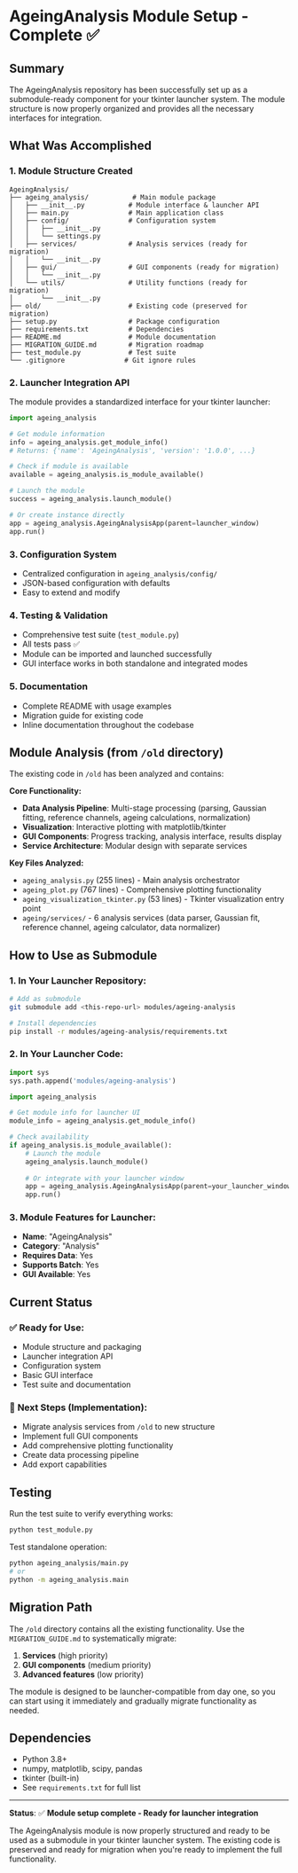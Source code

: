 # AgeingAnalysis Module Setup - Complete ✅

## Summary

The AgeingAnalysis repository has been successfully set up as a submodule-ready component for your tkinter launcher system. The module structure is now properly organized and provides all the necessary interfaces for integration.

## What Was Accomplished

### 1. **Module Structure Created**
```
AgeingAnalysis/
├── ageing_analysis/           # Main module package
│   ├── __init__.py           # Module interface & launcher API
│   ├── main.py               # Main application class
│   ├── config/               # Configuration system
│   │   ├── __init__.py
│   │   └── settings.py
│   ├── services/             # Analysis services (ready for migration)
│   │   └── __init__.py
│   ├── gui/                  # GUI components (ready for migration)
│   │   └── __init__.py
│   └── utils/                # Utility functions (ready for migration)
│       └── __init__.py
├── old/                      # Existing code (preserved for migration)
├── setup.py                  # Package configuration
├── requirements.txt          # Dependencies
├── README.md                 # Module documentation
├── MIGRATION_GUIDE.md        # Migration roadmap
├── test_module.py            # Test suite
└── .gitignore               # Git ignore rules
```

### 2. **Launcher Integration API**
The module provides a standardized interface for your tkinter launcher:

```python
import ageing_analysis

# Get module information
info = ageing_analysis.get_module_info()
# Returns: {'name': 'AgeingAnalysis', 'version': '1.0.0', ...}

# Check if module is available
available = ageing_analysis.is_module_available()

# Launch the module
success = ageing_analysis.launch_module()

# Or create instance directly
app = ageing_analysis.AgeingAnalysisApp(parent=launcher_window)
app.run()
```

### 3. **Configuration System**
- Centralized configuration in `ageing_analysis/config/`
- JSON-based configuration with defaults
- Easy to extend and modify

### 4. **Testing & Validation**
- Comprehensive test suite (`test_module.py`)
- All tests pass ✅
- Module can be imported and launched successfully
- GUI interface works in both standalone and integrated modes

### 5. **Documentation**
- Complete README with usage examples
- Migration guide for existing code
- Inline documentation throughout the codebase

## Module Analysis (from `/old` directory)

The existing code in `/old` has been analyzed and contains:

**Core Functionality:**
- **Data Analysis Pipeline**: Multi-stage processing (parsing, Gaussian fitting, reference channels, ageing calculations, normalization)
- **Visualization**: Interactive plotting with matplotlib/tkinter
- **GUI Components**: Progress tracking, analysis interface, results display
- **Service Architecture**: Modular design with separate services

**Key Files Analyzed:**
- `ageing_analysis.py` (255 lines) - Main analysis orchestrator
- `ageing_plot.py` (767 lines) - Comprehensive plotting functionality
- `ageing_visualization_tkinter.py` (53 lines) - Tkinter visualization entry point
- `ageing/services/` - 6 analysis services (data parser, Gaussian fit, reference channel, ageing calculator, data normalizer)

## How to Use as Submodule

### 1. **In Your Launcher Repository:**
```bash
# Add as submodule
git submodule add <this-repo-url> modules/ageing-analysis

# Install dependencies
pip install -r modules/ageing-analysis/requirements.txt
```

### 2. **In Your Launcher Code:**
```python
import sys
sys.path.append('modules/ageing-analysis')

import ageing_analysis

# Get module info for launcher UI
module_info = ageing_analysis.get_module_info()

# Check availability
if ageing_analysis.is_module_available():
    # Launch the module
    ageing_analysis.launch_module()
    
    # Or integrate with your launcher window
    app = ageing_analysis.AgeingAnalysisApp(parent=your_launcher_window)
    app.run()
```

### 3. **Module Features for Launcher:**
- **Name**: "AgeingAnalysis"
- **Category**: "Analysis"
- **Requires Data**: Yes
- **Supports Batch**: Yes
- **GUI Available**: Yes

## Current Status

### ✅ **Ready for Use:**
- Module structure and packaging
- Launcher integration API
- Configuration system
- Basic GUI interface
- Test suite and documentation

### 🔄 **Next Steps (Implementation):**
- Migrate analysis services from `/old` to new structure
- Implement full GUI components
- Add comprehensive plotting functionality
- Create data processing pipeline
- Add export capabilities

## Testing

Run the test suite to verify everything works:
```bash
python test_module.py
```

Test standalone operation:
```bash
python ageing_analysis/main.py
# or
python -m ageing_analysis.main
```

## Migration Path

The `/old` directory contains all the existing functionality. Use the `MIGRATION_GUIDE.md` to systematically migrate:

1. **Services** (high priority)
2. **GUI components** (medium priority)  
3. **Advanced features** (low priority)

The module is designed to be launcher-compatible from day one, so you can start using it immediately and gradually migrate functionality as needed.

## Dependencies

- Python 3.8+
- numpy, matplotlib, scipy, pandas
- tkinter (built-in)
- See `requirements.txt` for full list

---

**Status**: ✅ **Module setup complete - Ready for launcher integration**

The AgeingAnalysis module is now properly structured and ready to be used as a submodule in your tkinter launcher system. The existing code is preserved and ready for migration when you're ready to implement the full functionality. 